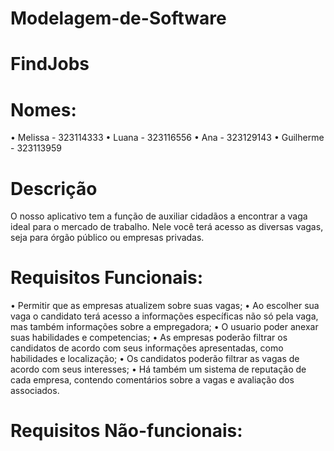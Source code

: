 # Modelagem-de-Software
# FindJobs
# Nomes:
• Melissa - 323114333
• Luana - 323116556
• Ana - 323129143
• Guilherme - 323113959
# Descrição
 O nosso aplicativo tem a função de auxiliar cidadãos a encontrar a vaga ideal para o mercado de trabalho. 
 Nele você terá acesso as diversas vagas, seja para órgão público ou empresas privadas.
# Requisitos Funcionais:
• Permitir que as empresas atualizem sobre suas vagas;
• Ao escolher sua vaga o candidato terá acesso a informações específicas não só pela vaga, mas também informações sobre a empregadora;
• O usuario poder anexar suas habilidades e competencias;
• As empresas poderão filtrar os candidatos de acordo com seus informações apresentadas, como habilidades e localização;
• Os candidatos poderão filtrar as vagas de acordo com seus interesses;
• Há também um sistema de reputação de cada empresa, contendo comentários sobre a vagas e avaliação dos associados.
# Requisitos Não-funcionais:



